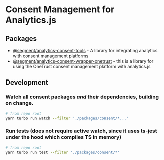 # Consent Management for Analytics.js
## Packages
- [@segment/analytics-consent-tools](/consent-tools) - A library for integrating analytics with consent management platforms 
- [@segment/analytics-consent-wrapper-onetrust](/consent-wrapper-onetrust) - this is a library for using the OneTrust consent management platform with analytics.js

## Development

### Watch all consent packages _and_ their dependencies, building on change.
```sh
# from repo root
yarn turbo run watch --filter './packages/consent/*...'
```

### Run tests (does not require active watch, since it uses ts-jest under the hood which compiles TS in memory)
```sh
# from repo root
yarn turbo run test --filter './packages/consent/*'
```
